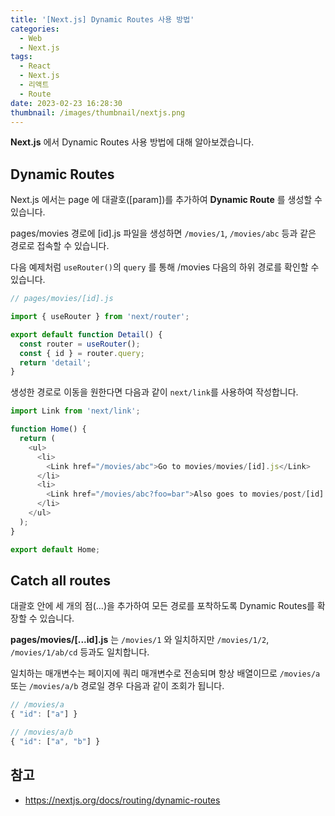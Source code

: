 ```yaml
---
title: '[Next.js] Dynamic Routes 사용 방법'
categories:
  - Web
  - Next.js
tags:
  - React
  - Next.js
  - 리액트
  - Route
date: 2023-02-23 16:28:30
thumbnail: /images/thumbnail/nextjs.png
---
```


**Next.js** 에서 Dynamic Routes 사용 방법에 대해 알아보겠습니다.

## Dynamic Routes

Next.js 에서는 page 에 대괄호([param])를 추가하여 **Dynamic Route** 를 생성할 수 있습니다.

pages/movies 경로에 [id].js 파일을 생성하면 `/movies/1`, `/movies/abc` 등과 같은 경로로 접속할 수 있습니다.

다음 예제처럼 `useRouter()`의 `query` 를 통해 /movies 다음의 하위 경로를 확인할 수 있습니다.

```js
// pages/movies/[id].js

import { useRouter } from 'next/router';

export default function Detail() {
  const router = useRouter();
  const { id } = router.query;
  return 'detail';
}
```

생성한 경로로 이동을 원한다면 다음과 같이 `next/link`를 사용하여 작성합니다.

```js
import Link from 'next/link';

function Home() {
  return (
    <ul>
      <li>
        <Link href="/movies/abc">Go to movies/movies/[id].js</Link>
      </li>
      <li>
        <Link href="/movies/abc?foo=bar">Also goes to movies/post/[id].js</Link>
      </li>
    </ul>
  );
}

export default Home;
```

## Catch all routes

대괄호 안에 세 개의 점(...)을 추가하여 모든 경로를 포착하도록 Dynamic Routes를 확장할 수 있습니다.

**pages/movies/[...id].js** 는 `/movies/1` 와 일치하지만 `/movies/1/2`, `/movies/1/ab/cd` 등과도 일치합니다.

일치하는 매개변수는 페이지에 쿼리 매개변수로 전송되며 항상 배열이므로 `/movies/a` 또는 `/movies/a/b` 경로일 경우 다음과 같이 조회가 됩니다.

```js
// /movies/a
{ "id": ["a"] }

// /movies/a/b
{ "id": ["a", "b"] }
```

## 참고

- https://nextjs.org/docs/routing/dynamic-routes
